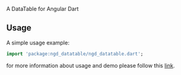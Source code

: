 A DataTable for Angular Dart

## Usage

A simple usage example:

```dart
import 'package:ngd_datatable/ngd_datatable.dart';
```

for more information about usage and demo please follow this [link](https://icemanbsi.github.io/ngd-datatable/).